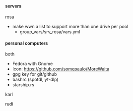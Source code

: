 #### servers
rosa
- make wwn a list to support more than one drive per pool
  - group_vars/srv_rosa/vars.yml

#### personal computers
both
- Fedora with Gnome
- Icon: https://github.com/somepaulo/MoreWaita
- gpg key for git/github
- bashrc (spotdl, yt-dlp)
- starship.rs

karl

rudi
